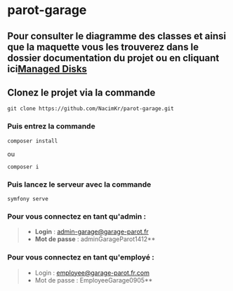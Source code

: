 # parot-garage

## Pour consulter le diagramme des classes et ainsi que la maquette vous les trouverez dans le dossier documentation du projet ou en cliquant ici[Managed Disks](https://github.com/NacimKr/parot-garage/tree/main/documentation)

## Clonez le projet via la commande 
````
git clone https://github.com/NacimKr/parot-garage.git
````
### Puis entrez la commande 
````
composer install
````
 ou 
```` 
composer i
````
### Puis lancez le serveur avec la commande 
````
symfony serve
````
### Pour vous connectez en tant qu'admin :
> - **Login** : admin-garage@garage-parot.fr
> - **Mot de passe** : adminGarageParot1412**


### Pour vous connectez en tant qu'employé :
> - Login : employee@garage-parot.fr.com
> - Mot de passe : EmployeeGarage0905**
